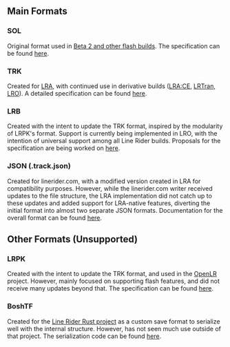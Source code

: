 ## Main Formats

### SOL

Original format used in [Beta 2 and other flash builds](https://github.com/kevansevans/Line-Rider-Flash-Builds-Decompiled-). The specification can be found [here](https://github.com/lrbspec/lr-formatter-rs/blob/main/docs/sol.md).

### TRK

Created for [LRA](https://github.com/jealouscloud/linerider-advanced), with continued use in derivative builds ([LRA:CE](https://github.com/RatherBeLunar/LRA-Community-Edition), [LRTran](https://github.com/Tran-Foxxo/LRTran), [LRO](https://github.com/LunaKampling/LROverhaul)). A detailed specification can be found [here](https://github.com/Conqu3red/TRK-Docs/blob/master/The-TRK-Format.md).

### LRB

Created with the intent to update the TRK format, inspired by the modularity of LRPK's format. Support is currently being implemented in LRO, with the intention of universal support among all Line Rider builds. Proposals for the specification are being worked on [here](https://github.com/lrbspec).

### JSON (.track.json)

Created for linerider.com, with a modified version created in LRA for compatibility purposes. However, while the linerider.com writer received updates to the file structure, the LRA implementation did not catch up to these updates and added support for LRA-native features, diverting the initial format into almost two separate JSON formats. Documentation for the overall format can be found [here]().

## Other Formats (Unsupported)

### LRPK

Created with the intent to update the TRK format, and used in the [OpenLR](https://github.com/kevansevans/OpenLR) project. However, mainly focused on supporting flash features, and did not receive many updates beyond that. The specification can be found [here](https://github.com/kevansevans/OpenLR/wiki/The-LRPK-Format).

### BoshTF

Created for the [Line Rider Rust project](https://github.com/deanveloper/bosh) as a custom save format to serialize well with the internal structure. However, has not seen much use outside of that project. The serialization code can be found [here](https://github.com/deanveloper/bosh/blob/main/src-tauri/src/serialization/boshtf.rs).